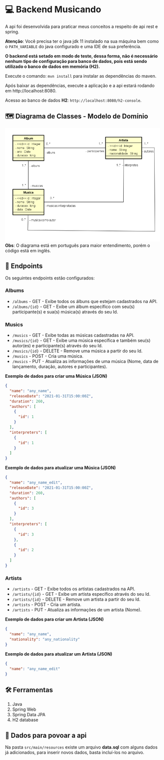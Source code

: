 # 💻 Backend Musicando

A api foi desenvolvida para praticar meus conceitos a respeito de api rest e spring.

**Atenção**: Você precisa ter o java jdk 11 instalado na sua máquina bem como o `PATH_VARIABLE` do java configurado e uma IDE de sua preferência.

**O backend está setado em modo de teste, dessa forma, não é necessário nenhum tipo de
configuração para banco de dados, pois está sendo utilizado o banco de dados em memória (H2).**

Execute o comando: `mvn install` para instalar as dependências do maven.

Após baixar as dependências, execute a aplicação e a api estará rodando em http://localhost:8080.

Acesso ao banco de dados **H2**: `http://localhost:8080/h2-console`.

## 🗺️ Diagrama de Classes - Modelo de Domínio
![diagrama](images/diagrama.png)
**Obs**: O diagrama está em português para maior entendimento, porém o código está em inglês.

## 📌 Endpoints

Os seguintes endpoints estão configurados:

### Albums
- `/albums` - GET - Exibe todos os álbuns que estejam cadastrados na API.
- `/albums/{id}` - GET - Exibe um álbum específico com seu(s) participante(s) e sua(s) música(s) 
  através do seu Id.

### Musics
- `/musics` - GET - Exibe todas as músicas cadastradas na API.
- `/musics/{id}` - GET - Exibe uma música específica e também seu(s) autor(es) e participante(s) 
  através do seu Id.
- `/musics/{id}` - DELETE - Remove uma música a partir do seu Id.
- `/musics` - POST - Cria uma música.
- `/musics` - PUT - Atualiza as informações de uma música (Nome, data de lançamento, duração, 
  autores e participantes).

**Exemplo de dados para criar uma Música (JSON)**

```json
{
  "name": "any_name",
  "releaseDate": "2021-01-31T15:00:00Z",
  "duration": 260,
  "authors": [
    {
      "id": 1
    }
  ],
  "interpreters": [
    {
      "id": 1
    }
  ]
}
```

**Exemplo de dados para atualizar uma Música (JSON)**

```json
{
  "name": "any_name_edit",
  "releaseDate": "2021-01-31T15:00:00Z",
  "duration": 260,
  "authors": [
    {
      "id": 3
    }
  ],
  "interpreters": [
    {
      "id": 3
    },
    {
      "id": 2
    }
  ]
}
```

### Artists
- `/artists` - GET - Exibe todos os artistas cadastrados na API.
- `/artists/{id}` - GET - Exibe um artista específico através do seu Id.
- `/artists/{id}` - DELETE - Remove um artista a partir do seu Id.
- `/artists` - POST - Cria um artista.
- `/artists` - PUT - Atualiza as informações de um artista (Nome).

**Exemplo de dados para criar um Artista (JSON)**

```json
{
  "name": "any_name",
  "nationality": "any_nationality"
}
```

**Exemplo de dados para atualizar um Artista (JSON)**

```json
{
  "name": "any_name_edit"
}
```

## 🛠️ Ferramentas
1. Java
2. Spring Web
3. Spring Data JPA
4. H2 database


## 💾 Dados para povoar a api
Na pasta `src/main/resources` existe um arquivo **data.sql** com alguns dados já adicionados,
para inserir novos dados, basta incluí-los no arquivo. 